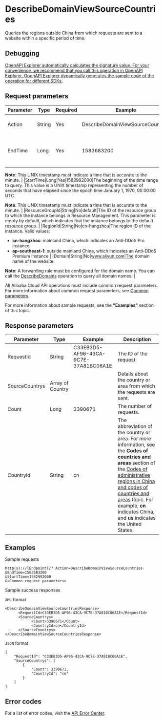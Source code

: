# DescribeDomainViewSourceCountries

Queries the regions outside China from which requests are sent to a website within a specific period of time.

## Debugging

[OpenAPI Explorer automatically calculates the signature value. For your convenience, we recommend that you call this operation in OpenAPI Explorer. OpenAPI Explorer dynamically generates the sample code of the operation for different SDKs.](https://api.aliyun.com/#product=ddoscoo&api=DescribeDomainViewSourceCountries&type=RPC&version=2020-01-01)

## Request parameters

|Parameter|Type|Required|Example|Description|
|---------|----|--------|-------|-----------|
|Action|String|Yes|DescribeDomainViewSourceCountries|The operation that you want to perform. Set the value to **DescribeDomainViewSourceCountries**. |
|EndTime|Long|Yes|1583683200|The end of the time range to query. This value is a UNIX timestamp representing the number of seconds that have elapsed since the epoch time January 1, 1970, 00:00:00 UTC.

 **Note:** This UNIX timestamp must indicate a time that is accurate to the minute. |
|StartTime|Long|Yes|1582992000|The beginning of the time range to query. This value is a UNIX timestamp representing the number of seconds that have elapsed since the epoch time January 1, 1970, 00:00:00 UTC.

 **Note:** This UNIX timestamp must indicate a time that is accurate to the minute. |
|ResourceGroupId|String|No|default|The ID of the resource group to which the instance belongs in Resource Management. This parameter is empty by default, which indicates that the instance belongs to the default resource group. |
|RegionId|String|No|cn-hangzhou|The region ID of the instance. Valid values:

 -   **cn-hangzhou**: mainland China, which indicates an Anti-DDoS Pro instance
-   **ap-southeast-1**: outside mainland China, which indicates an Anti-DDoS Premium instance |
|Domain|String|No|www.aliyun.com|The domain name of the website.

 **Note:** A forwarding rule must be configured for the domain name. You can call the [DescribeDomains](~~91724~~) operation to query all domain names. |

All Alibaba Cloud API operations must include common request parameters. For more information about common request parameters, see [Common parameters](~~157269~~).

For more information about sample requests, see the **"Examples"** section of this topic.

## Response parameters

|Parameter|Type|Example|Description|
|---------|----|-------|-----------|
|RequestId|String|C33EB3D5-AF96-43CA-9C7E-37A81BC06A1E|The ID of the request. |
|SourceCountrys|Array of Country| |Details about the country or area from which the requests are sent. |
|Count|Long|3390671|The number of requests. |
|CountryId|String|cn|The abbreviation of the country or area. For more information, see the **Codes of countries and areas** section of the [Codes of administrative regions in China and codes of countries and areas](~~167926~~) topic. For example, **cn** indicates China, and **us** indicates the United States. |

## Examples

Sample requests

```
http(s)://[Endpoint]/? Action=DescribeDomainViewSourceCountries
&EndTime=1583683200
&StartTime=1582992000
&<Common request parameters>
```

Sample success responses

`XML` format

```
<DescribeDomainViewSourceCountriesResponse>
	  <RequestId>C33EB3D5-AF96-43CA-9C7E-37A81BC06A1E</RequestId>
	  <SourceCountrys>
		    <Count>3390671</Count>
		    <CountryId>cn</CountryId>
	  </SourceCountrys>
</DescribeDomainViewSourceCountriesResponse>
```

`JSON` format

```
{
    "RequestId": "C33EB3D5-AF96-43CA-9C7E-37A81BC06A1E",
    "SourceCountrys": [
        {
            "Count": 3390671,
            "CountryId": "cn"
        }
    ]
}
```

## Error codes

For a list of error codes, visit the [API Error Center](https://error-center.alibabacloud.com/status/product/ddoscoo).

